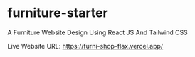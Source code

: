 # furniture-starter

A Furniture Website Design Using React JS And Tailwind CSS

Live Website URL: https://furni-shop-flax.vercel.app/
